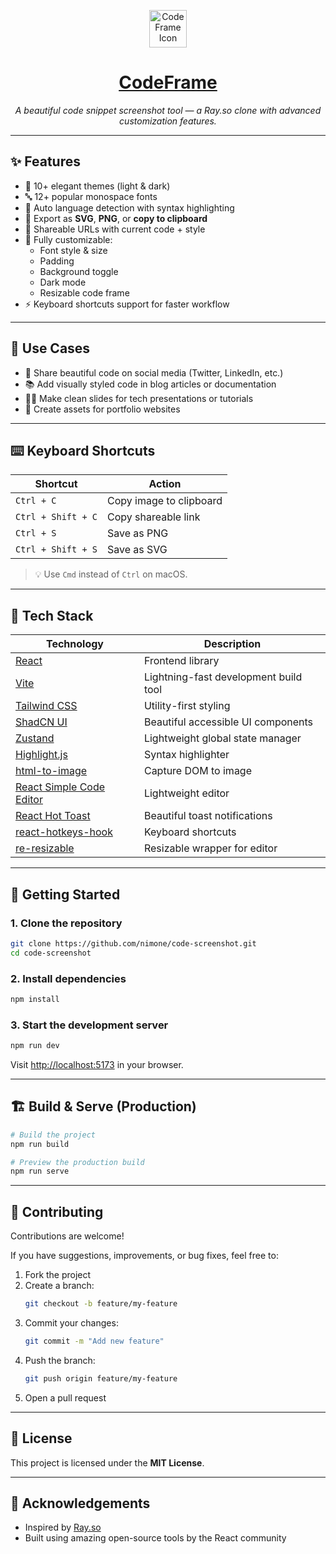 <p align="center">
  <img src="https://img.icons8.com/ios-filled/50/code--v1.png" width="60" alt="CodeFrame Icon" />
</p>

<h1 align="center">
  <a href="https://code-ss.pages.dev/" target="_blank">CodeFrame</a>
</h1>

<p align="center"><i>A beautiful code snippet screenshot tool — a Ray.so clone with advanced customization features.</i></p>

---

## ✨ Features

- 🎨 10+ elegant themes (light & dark)
- 🔤 12+ popular monospace fonts
- 🧠 Auto language detection with syntax highlighting
- 📄 Export as **SVG**, **PNG**, or **copy to clipboard**
- 🔗 Shareable URLs with current code + style
- 🔧 Fully customizable:
  - Font style & size
  - Padding
  - Background toggle
  - Dark mode
  - Resizable code frame
- ⚡ Keyboard shortcuts support for faster workflow

---

## 📌 Use Cases

- 📸 Share beautiful code on social media (Twitter, LinkedIn, etc.)
- 📚 Add visually styled code in blog articles or documentation
- 🧑‍🏫 Make clean slides for tech presentations or tutorials
- 🧾 Create assets for portfolio websites

---

## ⌨️ Keyboard Shortcuts

| Shortcut           | Action                  |
| ------------------ | ----------------------- |
| `Ctrl + C`         | Copy image to clipboard |
| `Ctrl + Shift + C` | Copy shareable link     |
| `Ctrl + S`         | Save as PNG             |
| `Ctrl + Shift + S` | Save as SVG             |

> 💡 Use `Cmd` instead of `Ctrl` on macOS.

---

## 🧪 Tech Stack

| Technology                                                                         | Description                           |
| ---------------------------------------------------------------------------------- | ------------------------------------- |
| [React](https://reactjs.org/)                                                      | Frontend library                      |
| [Vite](https://vitejs.dev/)                                                        | Lightning-fast development build tool |
| [Tailwind CSS](https://tailwindcss.com/)                                           | Utility-first styling                 |
| [ShadCN UI](https://ui.shadcn.com)                                                 | Beautiful accessible UI components    |
| [Zustand](https://zustand-demo.pmnd.rs/)                                           | Lightweight global state manager      |
| [Highlight.js](https://highlightjs.org/)                                           | Syntax highlighter                    |
| [html-to-image](https://www.npmjs.com/package/html-to-image)                       | Capture DOM to image                  |
| [React Simple Code Editor](https://www.npmjs.com/package/react-simple-code-editor) | Lightweight editor                    |
| [React Hot Toast](https://react-hot-toast.com/)                                    | Beautiful toast notifications         |
| [react-hotkeys-hook](https://www.npmjs.com/package/react-hotkeys-hook)             | Keyboard shortcuts                    |
| [re-resizable](https://www.npmjs.com/package/re-resizable)                         | Resizable wrapper for editor          |

---

## 🚀 Getting Started

### 1. Clone the repository

```bash
git clone https://github.com/nimone/code-screenshot.git
cd code-screenshot
```

### 2. Install dependencies

```bash
npm install
```

### 3. Start the development server

```bash
npm run dev
```

Visit [http://localhost:5173](http://localhost:5173) in your browser.

---

## 🏗️ Build & Serve (Production)

```bash
# Build the project
npm run build

# Preview the production build
npm run serve
```

---

## 🤝 Contributing

Contributions are welcome!

If you have suggestions, improvements, or bug fixes, feel free to:

1. Fork the project
2. Create a branch:
   ```bash
   git checkout -b feature/my-feature
   ```
3. Commit your changes:
   ```bash
   git commit -m "Add new feature"
   ```
4. Push the branch:
   ```bash
   git push origin feature/my-feature
   ```
5. Open a pull request

---

## 📄 License

This project is licensed under the **MIT License**.

---

## 🙏 Acknowledgements

- Inspired by [Ray.so](https://ray.so)
- Built using amazing open-source tools by the React community

